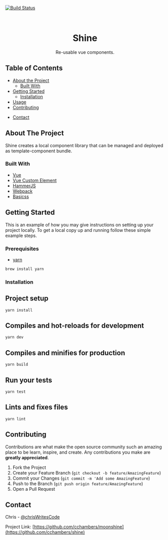 [![Build Status][build-shield]]()
<!-- [![Contributors][contributors-shield]]() -->
<!-- [![MIT License][license-shield]][license-url] -->

<!-- PROJECT LOGO -->
<br />
<p align="center">
  <!-- <a href="https://github.com/othneildrew/Best-README-Template">
    <img src="logo.png" alt="Logo" width="80" height="80">
  </a> -->
  <h1 align="center">Shine</h1>
  <p align="center">
    Re-usable vue components.
  </p>
</p>



<!-- TABLE OF CONTENTS -->
## Table of Contents

* [About the Project](#about-the-project)
  * [Built With](#built-with)
* [Getting Started](#getting-started)
  * [Installation](#installation)
* [Usage](#usage)
* [Contributing](#contributing)
<!-- * [License](#license) -->
* [Contact](#contact)
<!-- * [Acknowledgements](#acknowledgements) -->



<!-- ABOUT THE PROJECT -->
## About The Project
<!-- ![Shine Screenshot][app-screenshot] -->
Shine creates a local component library that can be managed and deployed as template-component bundle.



### Built With

* [Vue](https://vuejs.org)
* [Vue Custom Element](https://github.com/karol-f/vue-custom-element)
* [HammerJS](https://hammerjs.github.io/)
* [Webpack](https://webpack.js.org)
* [Basicss](https://basicss.com)



<!-- GETTING STARTED -->
## Getting Started

This is an example of how you may give instructions on setting up your project locally.
To get a local copy up and running follow these simple example steps.

### Prerequisites
* [yarn](https://yarnpkg.com/lang/en/docs/install)

```sh
brew install yarn
```

### Installation


## Project setup
```
yarn install
```

## Compiles and hot-reloads for development
```
yarn dev
```

## Compiles and minifies for production
```
yarn build
```

## Run your tests
```
yarn test
```

## Lints and fixes files
```
yarn lint
```



<!-- CONTRIBUTING -->
## Contributing

Contributions are what make the open source community such an amazing place to be learn, inspire, and create. Any contributions you make are **greatly appreciated**.

1. Fork the Project
2. Create your Feature Branch (`git checkout -b feature/AmazingFeature`)
3. Commit your Changes (`git commit -m 'Add some AmazingFeature`)
4. Push to the Branch (`git push origin feature/AmazingFeature`)
5. Open a Pull Request



<!-- LICENSE
## License

Distributed under the MIT License. See `LICENSE` for more information.
 -->


<!-- CONTACT -->
## Contact

Chris - [@chrisWritesCode](https://twitter.com/chrisWritesCode)

Project Link: [https://github.com/cchambers/moonshine](https://github.com/cchambers/shine)




<!--
## Acknowledgements
* [GitHub Emoji Cheat Sheet](https://www.webpagefx.com/tools/emoji-cheat-sheet)
* [Img Shields](https://shields.io)
-->

<!-- MARKDOWN LINKS & IMAGES -->
[build-shield]: https://img.shields.io/badge/build-passing-brightgreen.svg?style=flat-square
[contributors-shield]: https://img.shields.io/badge/contributors-3-orange.svg?style=flat-square
[license-shield]: https://img.shields.io/badge/license-MIT-blue.svg?style=flat-square
[license-url]: https://choosealicense.com/licenses/mit
[app-screenshot]: https://.../screenshot.png